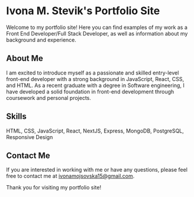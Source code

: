 # Ivona M. Stevik's Portfolio Site

Welcome to my portfolio site! Here you can find examples of my work as a Front End Developer/Full Stack Developer, as well as information about my background and experience.

## About Me

I am excited to introduce myself as a passionate and skilled entry-level front-end developer with a strong background in JavaScript, React, CSS, and HTML. As a recent graduate with a degree in Software engineering, I have developed a solid foundation in front-end development through coursework and personal projects.

## Skills

HTML, CSS, JavaScript, React, NextJS, Express, MongoDB, PostgreSQL, Responsive Design

## Contact Me

If you are interested in working with me or have any questions, please feel free to contact me at ivonamojsovska15@gmail.com.

Thank you for visiting my portfolio site!
